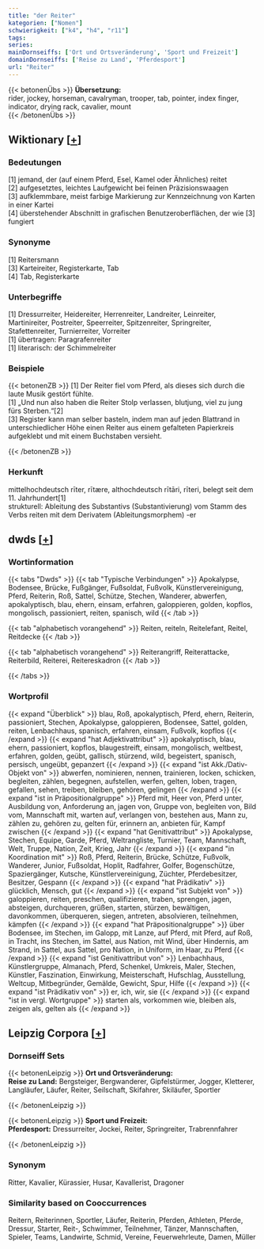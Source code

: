 ```yaml
---
title: "der Reiter"
kategorien: ["Nomen"]
schwierigkeit: ["k4", "h4", "r11"]
tags:
series:
mainDornseiffs: ['Ort und Ortsveränderung', 'Sport und Freizeit']
domainDornseiffs: ['Reise zu Land', 'Pferdesport']
url: "Reiter"
---
```


{{< betonenÜbs >}}
**Übersetzung:**  
rider, jockey, horseman, cavalryman, trooper, tab, pointer, index finger, indicator, drying rack, cavalier, mount  
{{< /betonenÜbs >}}

## Wiktionary [[+](https://de.wiktionary.org/wiki/Reiter)]

### Bedeutungen
[1] jemand, der (auf einem Pferd, Esel, Kamel oder Ähnliches) reitet  
[2] aufgesetztes, leichtes Laufgewicht bei feinen Präzisionswaagen  
[3] aufklemmbare, meist farbige Markierung zur Kennzeichnung von Karten in einer Kartei  
[4] überstehender Abschnitt in grafischen Benutzeroberflächen, der wie [3] fungiert  

### Synonyme
[1] Reitersmann  
[3] Karteireiter, Registerkarte, Tab  
[4] Tab, Registerkarte  

### Unterbegriffe
[1] Dressurreiter, Heidereiter, Herrenreiter, Landreiter, Leinreiter, Martinireiter, Postreiter, Speerreiter, Spitzenreiter, Springreiter, Stafettenreiter, Turnierreiter, Vorreiter  
[1] übertragen: Paragrafenreiter  
[1] literarisch: der Schimmelreiter  

### Beispiele
{{< betonenZB >}}
[1] Der Reiter fiel vom Pferd, als dieses sich durch die laute Musik gestört fühlte.  
[1] „Und nun also haben die Reiter Stolp verlassen, blutjung, viel zu jung fürs Sterben.“[2]  
[3] Register kann man selber basteln, indem man auf jeden Blattrand in unterschiedlicher Höhe einen Reiter aus einem gefalteten Papierkreis aufgeklebt und mit einem Buchstaben versieht.  

{{< /betonenZB >}}
### Herkunft
mittelhochdeutsch rīter, rītære, althochdeutsch rītāri, rīteri, belegt seit dem 11. Jahrhundert[1]  
strukturell: Ableitung des Substantivs (Substantivierung) vom Stamm des Verbs reiten mit dem Derivatem (Ableitungsmorphem) -er  



## dwds [[+](https://www.dwds.de/wb/Reiter)]

### Wortinformation
{{< tabs "Dwds" >}}
{{< tab "Typische Verbindungen" >}}
Apokalypse, Bodensee, Brücke, Fußgänger, Fußsoldat, Fußvolk, Künstlervereinigung, Pferd, Reiterin, Roß, Sattel, Schütze, Stechen, Wanderer, abwerfen, apokalyptisch, blau, ehern, einsam, erfahren, galoppieren, golden, kopflos, mongolisch, passioniert, reiten, spanisch, wild
{{< /tab >}}

{{< tab "alphabetisch vorangehend" >}}
Reiten, reiteln, Reitelefant, Reitel, Reitdecke
{{< /tab >}}

{{< tab "alphabetisch vorangehend" >}}
Reiterangriff, Reiterattacke, Reiterbild, Reiterei, Reitereskadron
{{< /tab >}}

{{< /tabs >}}

### Wortprofil
{{< expand "Überblick" >}} blau, Roß, apokalyptisch, Pferd, ehern, Reiterin, passioniert, Stechen, Apokalypse, galoppieren, Bodensee, Sattel, golden, reiten, Lenbachhaus, spanisch, erfahren, einsam, Fußvolk, kopflos {{< /expand >}}
{{< expand "hat Adjektivattribut" >}} apokalyptisch, blau, ehern, passioniert, kopflos, blaugestreift, einsam, mongolisch, weltbest, erfahren, golden, geübt, gallisch, stürzend, wild, begeistert, spanisch, persisch, ungeübt, gepanzert {{< /expand >}}
{{< expand "ist Akk./Dativ-Objekt von" >}} abwerfen, nominieren, nennen, trainieren, locken, schicken, begleiten, zählen, begegnen, aufstellen, werfen, gelten, loben, tragen, gefallen, sehen, treiben, bleiben, gehören, gelingen {{< /expand >}}
{{< expand "ist in Präpositionalgruppe" >}} Pferd mit, Heer von, Pferd unter, Ausbildung von, Anforderung an, jagen von, Gruppe von, begleiten von, Bild vom, Mannschaft mit, warten auf, verlangen von, bestehen aus, Mann zu, zählen zu, gehören zu, gelten für, erinnern an, anbieten für, Kampf zwischen {{< /expand >}}
{{< expand "hat Genitivattribut" >}} Apokalypse, Stechen, Equipe, Garde, Pferd, Weltrangliste, Turnier, Team, Mannschaft, Welt, Truppe, Nation, Zeit, Krieg, Jahr {{< /expand >}}
{{< expand "in Koordination mit" >}} Roß, Pferd, Reiterin, Brücke, Schütze, Fußvolk, Wanderer, Junior, Fußsoldat, Hoplit, Radfahrer, Golfer, Bogenschütze, Spaziergänger, Kutsche, Künstlervereinigung, Züchter, Pferdebesitzer, Besitzer, Gespann {{< /expand >}}
{{< expand "hat Prädikativ" >}} glücklich, Mensch, gut {{< /expand >}}
{{< expand "ist Subjekt von" >}} galoppieren, reiten, preschen, qualifizieren, traben, sprengen, jagen, absteigen, durchqueren, grüßen, starten, stürzen, bewältigen, davonkommen, überqueren, siegen, antreten, absolvieren, teilnehmen, kämpfen {{< /expand >}}
{{< expand "hat Präpositionalgruppe" >}} über Bodensee, im Stechen, im Galopp, mit Lanze, auf Pferd, mit Pferd, auf Roß, in Tracht, ins Stechen, im Sattel, aus Nation, mit Wind, über Hindernis, am Strand, in Sattel, aus Sattel, pro Nation, in Uniform, im Haar, zu Pferd {{< /expand >}}
{{< expand "ist Genitivattribut von" >}} Lenbachhaus, Künstlergruppe, Almanach, Pferd, Schenkel, Umkreis, Maler, Stechen, Künstler, Faszination, Einwirkung, Meisterschaft, Hufschlag, Ausstellung, Weltcup, Mitbegründer, Gemälde, Gewicht, Spur, Hilfe {{< /expand >}}
{{< expand "ist Prädikativ von" >}} er, ich, wir, sie {{< /expand >}}
{{< expand "ist in vergl. Wortgruppe" >}} starten als, vorkommen wie, bleiben als, zeigen als, gelten als {{< /expand >}}

## Leipzig Corpora [[+](https://corpora.uni-leipzig.de/en/res?word=Reiter&corpusId=deu_newscrawl-public_2018)]

### Dornseiff Sets
{{< betonenLeipzig >}}
**Ort und Ortsveränderung:**  
**Reise zu Land:** Bergsteiger, Bergwanderer, Gipfelstürmer, Jogger, Kletterer, Langläufer, Läufer, Reiter, Seilschaft, Skifahrer, Skiläufer, Sportler  

{{< /betonenLeipzig >}}


{{< betonenLeipzig >}}
**Sport und Freizeit:**  
**Pferdesport:** Dressurreiter, Jockei, Reiter, Springreiter, Trabrennfahrer  

{{< /betonenLeipzig >}}

### Synonym
Ritter, Kavalier, Kürassier, Husar, Kavallerist, Dragoner


### Similarity based on Cooccurrences
Reitern, Reiterinnen, Sportler, Läufer, Reiterin, Pferden, Athleten, Pferde, Dressur, Starter, Reit-, Schwimmer, Teilnehmer, Tänzer, Mannschaften, Spieler, Teams, Landwirte, Schmid, Vereine, Feuerwehrleute, Damen, Müller

